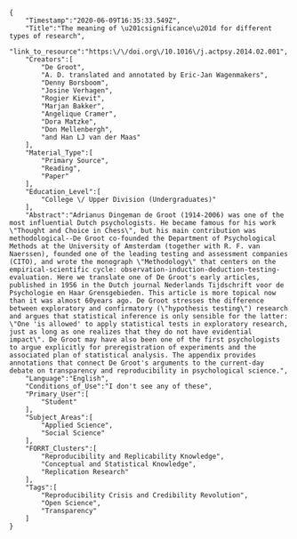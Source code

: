 
    {
        "Timestamp":"2020-06-09T16:35:33.549Z",
        "Title":"The meaning of \u201csignificance\u201d for different types of research",
        "link_to_resource":"https:\/\/doi.org\/10.1016\/j.actpsy.2014.02.001",
        "Creators":[
            "De Groot",
            "A. D. translated and annotated by Eric-Jan Wagenmakers",
            "Denny Borsboom",
            "Josine Verhagen",
            "Rogier Kievit",
            "Marjan Bakker",
            "Angelique Cramer",
            "Dora Matzke",
            "Don Mellenbergh",
            "and Han LJ van der Maas"
        ],
        "Material_Type":[
            "Primary Source",
            "Reading",
            "Paper"
        ],
        "Education_Level":[
            "College \/ Upper Division (Undergraduates)"
        ],
        "Abstract":"Adrianus Dingeman de Groot (1914-2006) was one of the most influential Dutch psychologists. He became famous for his work \"Thought and Choice in Chess\", but his main contribution was methodological--De Groot co-founded the Department of Psychological Methods at the University of Amsterdam (together with R. F. van Naerssen), founded one of the leading testing and assessment companies (CITO), and wrote the monograph \"Methodology\" that centers on the empirical-scientific cycle: observation-induction-deduction-testing-evaluation. Here we translate one of De Groot's early articles, published in 1956 in the Dutch journal Nederlands Tijdschrift voor de Psychologie en Haar Grensgebieden. This article is more topical now than it was almost 60years ago. De Groot stresses the difference between exploratory and confirmatory (\"hypothesis testing\") research and argues that statistical inference is only sensible for the latter: \"One 'is allowed' to apply statistical tests in exploratory research, just as long as one realizes that they do not have evidential impact\". De Groot may have also been one of the first psychologists to argue explicitly for preregistration of experiments and the associated plan of statistical analysis. The appendix provides annotations that connect De Groot's arguments to the current-day debate on transparency and reproducibility in psychological science.",
        "Language":"English",
        "Conditions_of_Use":"I don't see any of these",
        "Primary_User":[
            "Student"
        ],
        "Subject_Areas":[
            "Applied Science",
            "Social Science"
        ],
        "FORRT_Clusters":[
            "Reproducibility and Replicability Knowledge",
            "Conceptual and Statistical Knowledge",
            "Replication Research"
        ],
        "Tags":[
            "Reproducibility Crisis and Credibility Revolution",
            "Open Science",
            "Transparency"
        ]
    }
